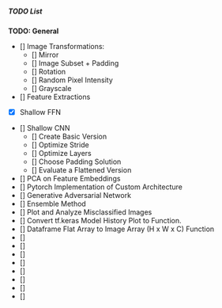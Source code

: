 ##### TODO List

**TODO: General**
- [] Image Transformations:
  - [] Mirror
  - [] Image Subset + Padding
  - [] Rotation
  - [] Random Pixel Intensity
  - [] Grayscale
- [] Feature Extractions
- [X] Shallow FFN
- [] Shallow CNN
  - [] Create Basic Version
  - [] Optimize Stride
  - [] Optimize Layers
  - [] Choose Padding Solution
  - [] Evaluate a Flattened Version
- [] PCA on Feature Embeddings
- [] Pytorch Implementation of Custom Architecture
- [] Generative Adversarial Network
- [] Ensemble Method
- [] Plot and Analyze Misclassified Images
- [] Convert tf.keras Model History Plot to Function.
- [] Dataframe Flat Array to Image Array (H x W x C) Function
- []
- []
- []
- []
- []
- []
- []
- []